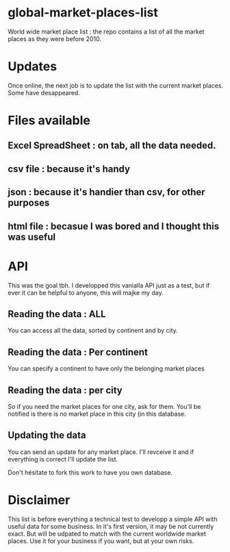 # global-market-places-list
World wide market place list : the repo contains a list of all the market places as they were before 2010. 

# Updates
Once online, the next job is to update the list with the current market places. Some have desappeared. 


# Files available
## Excel SpreadSheet : on tab, all the data needed. 
## csv file : because it's handy
## json : because it's handier than csv, for other purposes
## html file : becasue I was bored and I thought this was useful


# API 
This was the goal tbh. I developped this vanialla API just as a test, but if ever it can be helpful to anyone, this will majke my day. 

## Reading the data : ALL
You can access all the data, sorted by continent and by city. 

## Reading the data : Per continent
You can specify a continent to have only the belonging market places 

## Reading the data : per city
So if you need the market places for one city, ask for them. You'll be notified is there is no market place in this city (in this database. 

## Updating the data 
You can send an update for any market place. I'll revceive it and if everything is correct I'll update the list. 

Don't hésitate to fork this work to have you own database. 


# Disclaimer
This list is before everything a technical test to developp a simple API with useful data for some business. In it's first version, it may be not currently exact. But will be udpated to match with the current worldwide market places. Use it for your business if you want, but at your own risks. 
